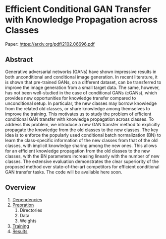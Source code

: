 # Efficient Conditional GAN Transfer with Knowledge Propagation across Classes
Paper: https://arxiv.org/pdf/2102.06696.pdf

## Abstract
Generative adversarial networks (GANs) have shown impressive results in both unconditional and conditional image generation. In recent literature, it is shown that pre-trained GANs, on a different dataset, can be transferred to improve the image generation from a small target data. The same, however, has not been well-studied in the case of conditional GANs (cGANs), which provides new opportunities for knowledge transfer compared to unconditional setup. In particular, the new classes may borrow knowledge from the related old classes, or share knowledge among themselves to improve the training. This motivates us to study the problem of efficient conditional GAN transfer with knowledge propagation across classes. To address this problem, we introduce a new GAN transfer method to explicitly propagate the knowledge from the old classes to the new classes. The key idea is to enforce the popularly used conditional batch normalization (BN) to learn the class-specific information of the new classes from that of the old classes, with implicit knowledge sharing among the new ones. This allows for an efficient knowledge propagation from the old classes to the new classes, with the BN parameters increasing linearly with the number of new classes. The extensive evaluation demonstrates the clear superiority of the proposed method over state-of-the-art competitors for efficient conditional GAN transfer tasks. 
The code will be available here soon.

## Overview


<ol>
  <li><a href="#dep">Dependencies</a></li>
  <li><a href="#prep">Prepration</a>
    <ol>
      <li>Directories</li>
      <li>Data</li>
      <li>Weights</li>
    </ol>
  </li>
  <li><a href="#train">Training</a></li>
  <li><a href="#res">Results</a></li>
</ol>

<div id="dep">
</div>

<div id="prep">
</div>

<div id="train">
</div>

<div id="res">
</div>






